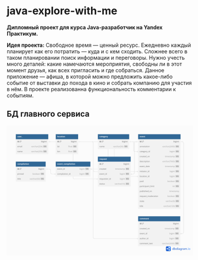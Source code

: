 # java-explore-with-me

__Дипломный проект для курса Java-разработчик на Yandex Практикум.__

__Идея проекта:__ Свободное время — ценный ресурс. Ежедневно каждый планирует как его потратить — куда и с кем сходить.
Сложнее всего в таком планировании поиск информации и переговоры. Нужно учесть много деталей: какие намечаются
мероприятия,
свободны ли в этот момент друзья, как всех пригласить и где собраться.
Данное приложение — афиша, в которой можно предложить какое-либо событие от выставки до похода в кино и собрать
компанию для участия в нём. В проекте реализованна функциональность комментарии к событиям.


## БД главного сервиса
![Untitled](https://github.com/EvgeniyTomilov/java-explore-with-me/blob/feature_comments/main-service/src/main/resources/diagramma_diplom.png)